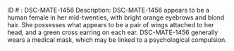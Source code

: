 ID # : DSC-MATE-1456
Description: DSC-MATE-1456 appears to be a human female in her mid-twenties, with bright orange eyebrows and blond hair. She possesses what appears to be a pair of wings attached to her head, and a green cross earring on each ear. DSC-MATE-1456 generally wears a medical mask, which may be linked to a psychological compulsion.